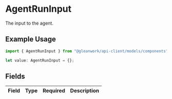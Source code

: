 # AgentRunInput

The input to the agent.

## Example Usage

```typescript
import { AgentRunInput } from "@gleanwork/api-client/models/components";

let value: AgentRunInput = {};
```

## Fields

| Field       | Type        | Required    | Description |
| ----------- | ----------- | ----------- | ----------- |